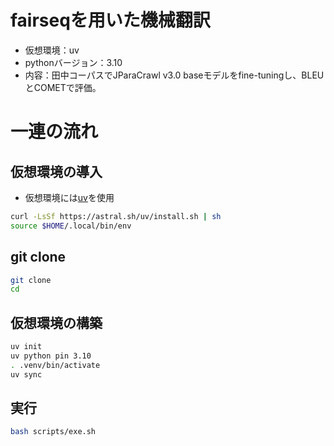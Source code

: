 # fairseqを用いた機械翻訳
- 仮想環境：uv
- pythonバージョン：3.10
- 内容：田中コーパスでJParaCrawl v3.0 baseモデルをfine-tuningし、BLEUとCOMETで評価。

# 一連の流れ

## 仮想環境の導入
- 仮想環境には[uv](https://docs.astral.sh/uv/getting-started/)を使用
```bash
curl -LsSf https://astral.sh/uv/install.sh | sh
source $HOME/.local/bin/env
```

## git clone
```bash
git clone 
cd 
```

## 仮想環境の構築
```bash
uv init
uv python pin 3.10
. .venv/bin/activate
uv sync
```

## 実行
```bash
bash scripts/exe.sh
```


